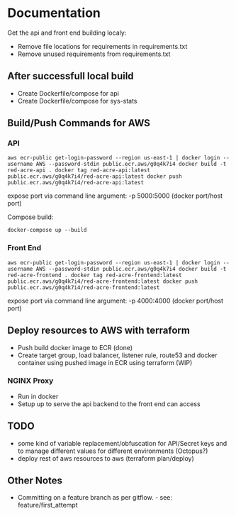 # Documentation

Get the api and front end building localy:

- Remove file locations for requirements in requirements.txt
- Remove unused requirements from requirements.txt


## After successfull local build

- Create Dockerfile/compose for api
- Create Dockerfile/compose for sys-stats



## Build/Push Commands for AWS

### API

`aws ecr-public get-login-password --region us-east-1 | docker login --username AWS --password-stdin public.ecr.aws/g0q4k7i4
docker build -t red-acre-api .
docker tag red-acre-api:latest public.ecr.aws/g0q4k7i4/red-acre-api:latest
docker push public.ecr.aws/g0q4k7i4/red-acre-api:latest`

expose port via command line argument: -p 5000:5000 (docker port/host port)

Compose build:

`docker-compose up --build`


### Front End

`aws ecr-public get-login-password --region us-east-1 | docker login --username AWS --password-stdin public.ecr.aws/g0q4k7i4
docker build -t red-acre-frontend .
docker tag red-acre-frontend:latest public.ecr.aws/g0q4k7i4/red-acre-frontend:latest
docker push public.ecr.aws/g0q4k7i4/red-acre-frontend:latest`

expose port via command line argument: -p 4000:4000 (docker port/host port)


## Deploy resources to AWS with terraform

- Push build docker image to ECR (done)
- Create target group, load balancer, listener rule, route53 and docker container 
    using pushed image in ECR using terraform (WIP)


### NGINX Proxy
- Run in docker
- Setup up to serve the api backend to the front end can access

## TODO

- some kind of variable replacement/obfuscation for API/Secret keys and to manage different values for 
  different environments (Octopus?)
- deploy rest of aws resources to aws (terraform plan/deploy)

## Other Notes

- Committing on a feature branch as per gitflow. - see: feature/first_attempt 


